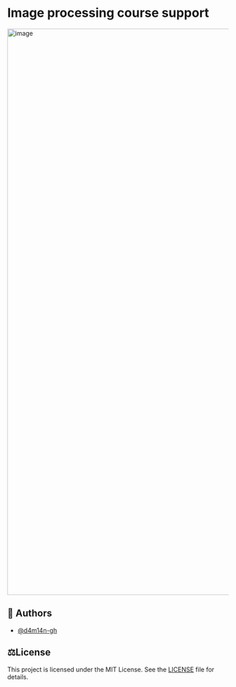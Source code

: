 # Image processing course support

<img width="2576" height="1290" alt="image" src="https://github.com/user-attachments/assets/6e6c5c55-bc50-4414-8989-01c8a2375672" />

## 👥 Authors
- [@d4m14n-gh](https://github.com/d4m14n-gh)


## ⚖️License
This project is licensed under the MIT License. See the [LICENSE](LICENSE) file for details.
